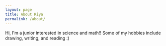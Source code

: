 ```yaml
---
layout: page
title: About Riya
permalink: /about/
---
```


Hi, I'm a junior interested in science and math!! Some of my hobbies include drawing, writing, and reading :)
